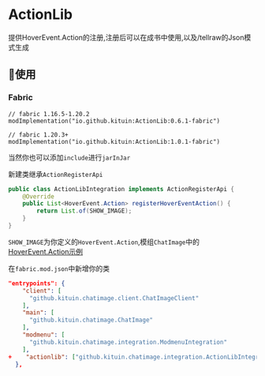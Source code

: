 # ActionLib
提供HoverEvent.Action的注册,注册后可以在成书中使用,以及/tellraw的Json模式生成

## 🤗使用

### Fabric
```
// fabric 1.16.5-1.20.2
modImplementation("io.github.kituin:ActionLib:0.6.1-fabric")

// fabric 1.20.3+
modImplementation("io.github.kituin:ActionLib:1.0.1-fabric")
```

当然你也可以添加`include`进行`jarInJar`

新建类继承`ActionRegisterApi`

```java
public class ActionLibIntegration implements ActionRegisterApi {
    @Override
    public List<HoverEvent.Action> registerHoverEventAction() {
        return List.of(SHOW_IMAGE);
    }
}
```
`SHOW_IMAGE`为你定义的`HoverEvent.Action`,模组`ChatImage`中的[HoverEvent.Action示例](https://github.com/kitUIN/ChatImage/blob/f83113414199aea2b75a8b283e87fa7cf3d53d49/src/main/java/github/kituin/chatimage/tool/ChatImageStyle.java#L19)

在`fabric.mod.json`中新增你的类
```json
"entrypoints": {
    "client": [
      "github.kituin.chatimage.client.ChatImageClient"
    ],
    "main": [
      "github.kituin.chatimage.ChatImage"
    ],
    "modmenu": [
      "github.kituin.chatimage.integration.ModmenuIntegration"
    ],
+    "actionlib": ["github.kituin.chatimage.integration.ActionLibIntegration"]
  },
```
